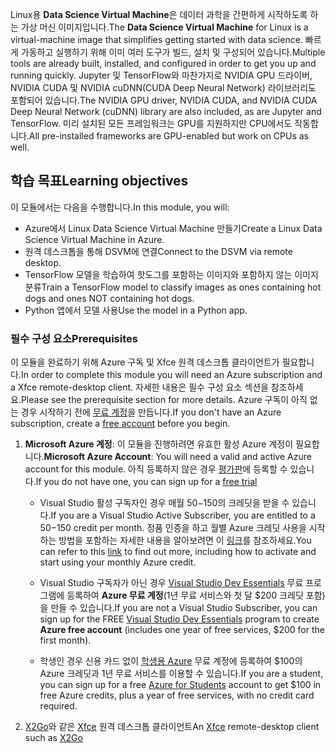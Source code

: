 <span data-ttu-id="d7649-101">Linux용 **Data Science Virtual Machine**은 데이터 과학을 간편하게 시작하도록 하는 가상 머신 이미지입니다.</span><span class="sxs-lookup"><span data-stu-id="d7649-101">The **Data Science Virtual Machine** for Linux is a virtual-machine image that simplifies getting started with data science.</span></span> <span data-ttu-id="d7649-102">빠르게 가동하고 실행하기 위해 이미 여러 도구가 빌드, 설치 및 구성되어 있습니다.</span><span class="sxs-lookup"><span data-stu-id="d7649-102">Multiple tools are already built, installed, and configured in order to get you up and running quickly.</span></span> <span data-ttu-id="d7649-103">Jupyter 및 TensorFlow와 마찬가지로 NVIDIA GPU 드라이버, NVIDIA CUDA 및 NVIDIA cuDNN(CUDA Deep Neural Network) 라이브러리도 포함되어 있습니다.</span><span class="sxs-lookup"><span data-stu-id="d7649-103">The NVIDIA GPU driver, NVIDIA CUDA, and NVIDIA CUDA Deep Neural Network (cuDNN) library are also included, as are Jupyter and TensorFlow.</span></span> <span data-ttu-id="d7649-104">미리 설치된 모든 프레임워크는 GPU를 지원하지만 CPU에서도 작동합니다.</span><span class="sxs-lookup"><span data-stu-id="d7649-104">All pre-installed frameworks are GPU-enabled but work on CPUs as well.</span></span>

## <a name="learning-objectives"></a><span data-ttu-id="d7649-105">학습 목표</span><span class="sxs-lookup"><span data-stu-id="d7649-105">Learning objectives</span></span>

<span data-ttu-id="d7649-106">이 모듈에서는 다음을 수행합니다.</span><span class="sxs-lookup"><span data-stu-id="d7649-106">In this module, you will:</span></span>

- <span data-ttu-id="d7649-107">Azure에서 Linux Data Science Virtual Machine 만들기</span><span class="sxs-lookup"><span data-stu-id="d7649-107">Create a Linux Data Science Virtual Machine in Azure.</span></span>
- <span data-ttu-id="d7649-108">원격 데스크톱을 통해 DSVM에 연결</span><span class="sxs-lookup"><span data-stu-id="d7649-108">Connect to the DSVM via remote desktop.</span></span>
- <span data-ttu-id="d7649-109">TensorFlow 모델을 학습하여 핫도그를 포함하는 이미지와 포함하지 않는 이미지 분류</span><span class="sxs-lookup"><span data-stu-id="d7649-109">Train a TensorFlow model to classify images as ones containing hot dogs and ones NOT containing hot dogs.</span></span>
- <span data-ttu-id="d7649-110">Python 앱에서 모델 사용</span><span class="sxs-lookup"><span data-stu-id="d7649-110">Use the model in a Python app.</span></span>

### <a name="prerequisites"></a><span data-ttu-id="d7649-111">필수 구성 요소</span><span class="sxs-lookup"><span data-stu-id="d7649-111">Prerequisites</span></span>
<!---TODO: This is really long, need to make more concise and also add to index.yml--->

<span data-ttu-id="d7649-112">이 모듈을 완료하기 위해 Azure 구독 및 Xfce 원격 데스크톱 클라이언트가 필요합니다.</span><span class="sxs-lookup"><span data-stu-id="d7649-112">In order to complete this module you will need an Azure subscription and a Xfce remote-desktop client.</span></span> <span data-ttu-id="d7649-113">자세한 내용은 필수 구성 요소 섹션을 참조하세요.</span><span class="sxs-lookup"><span data-stu-id="d7649-113">Please see the prerequisite section for more details.</span></span> <span data-ttu-id="d7649-114">Azure 구독이 아직 없는 경우 시작하기 전에 [무료 계정](https://azure.microsoft.com/free/?WT.mc_id=A261C142F)을 만듭니다.</span><span class="sxs-lookup"><span data-stu-id="d7649-114">If you don't have an Azure subscription, create a [free account](https://azure.microsoft.com/free/?WT.mc_id=A261C142F) before you begin.</span></span>

 1. <span data-ttu-id="d7649-115">**Microsoft Azure 계정**: 이 모듈을 진행하려면 유효한 활성 Azure 계정이 필요합니다.</span><span class="sxs-lookup"><span data-stu-id="d7649-115">**Microsoft Azure Account**: You will need a valid and active Azure account for this module.</span></span> <span data-ttu-id="d7649-116">아직 등록하지 않은 경우 [평가판](https://azure.microsoft.com/free/)에 등록할 수 있습니다.</span><span class="sxs-lookup"><span data-stu-id="d7649-116">If you do not have one, you can sign up for a [free trial](https://azure.microsoft.com/free/)</span></span>

    * <span data-ttu-id="d7649-117">Visual Studio 활성 구독자인 경우 매월 $50-$150의 크레딧을 받을 수 있습니다.</span><span class="sxs-lookup"><span data-stu-id="d7649-117">If you are a Visual Studio Active Subscriber, you are entitled to a $50-$150 credit per month.</span></span> <span data-ttu-id="d7649-118">정품 인증을 하고 월별 Azure 크레딧 사용을 시작하는 방법을 포함하는 자세한 내용을 알아보려면 이 [링크](https://azure.microsoft.com/pricing/member-offers/msdn-benefits-details/)를 참조하세요.</span><span class="sxs-lookup"><span data-stu-id="d7649-118">You can refer to this [link](https://azure.microsoft.com/pricing/member-offers/msdn-benefits-details/) to find out more, including how to activate and start using your monthly Azure credit.</span></span>

    * <span data-ttu-id="d7649-119">Visual Studio 구독자가 아닌 경우 [Visual Studio Dev Essentials](https://www.visualstudio.com/dev-essentials/) 무료 프로그램에 등록하여 **Azure 무료 계정**(1년 무료 서비스와 첫 달 $200 크레딧 포함)을 만들 수 있습니다.</span><span class="sxs-lookup"><span data-stu-id="d7649-119">If you are not a Visual Studio Subscriber, you can sign up for the FREE [Visual Studio Dev Essentials](https://www.visualstudio.com/dev-essentials/) program to create **Azure free account** (includes one year of free services, $200 for the first month).</span></span>

    * <span data-ttu-id="d7649-120">학생인 경우 신용 카드 없이 [학생용 Azure](https://aka.ms/azure4students) 무료 계정에 등록하여 $100의 Azure 크레딧과 1년 무료 서비스를 이용할 수 있습니다.</span><span class="sxs-lookup"><span data-stu-id="d7649-120">If you are a student, you can sign up for a free [Azure for Students](https://aka.ms/azure4students) account to get $100 in free Azure credits, plus a year of free services, with no credit card required.</span></span> 

1. <span data-ttu-id="d7649-121">[X2Go](https://wiki.x2go.org/doku.php/download:start)와 같은 [Xfce](https://xfce.org/) 원격 데스크톱 클라이언트</span><span class="sxs-lookup"><span data-stu-id="d7649-121">An [Xfce](https://xfce.org/) remote-desktop client such as [X2Go](https://wiki.x2go.org/doku.php/download:start)</span></span>